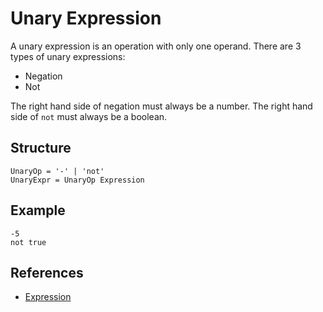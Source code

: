 # Unary Expression

A unary expression is an operation with only one operand. There are 3 types of unary expressions:

- Negation
- Not

The right hand side of negation must always be a number. The right hand side of `not` must always be a boolean.

## Structure

```grammar
UnaryOp = '-' | 'not'
UnaryExpr = UnaryOp Expression
```

## Example

```syntek
-5
not true
```

## References

- [Expression](/spec/grammar/syntactic/expressions/)

